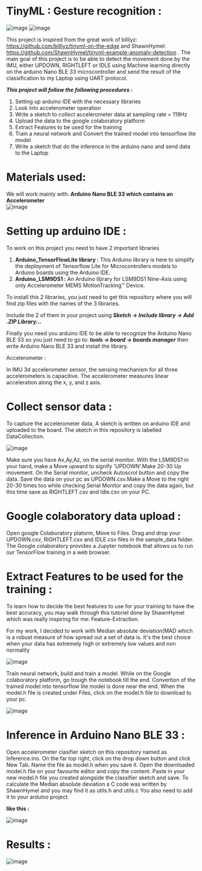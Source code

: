 # TinyML : Gesture recognition :


![image](https://user-images.githubusercontent.com/101800565/202808649-a887f14e-bbc6-4c87-9155-cd19c9eb7f22.png)
![image](https://user-images.githubusercontent.com/101800565/202809681-8c0353f4-5825-4d64-91ff-a7a354e63418.png)


This project is inspired from the great work of billiyz: https://github.com/billiyz/tinyml-on-the-edge and ShawnHymel: https://github.com/ShawnHymel/tinyml-example-anomaly-detection .
The main goal of this project is to be able to detect the movement done by the IMU, either UPDOWN, RIGHTLEFT or IDLE  using Machine learning directly on the arduino Nano BLE 33 microcontroller and send the result of the classification to my Laptop using UART protocol.


***This project will follow the following procedures :***

  1. Setting up arduino IDE with the necessary libraries
  2. Look into accelerometer operation
  3. Write a sketch to collect accelerometer data at sampling rate =  119Hz
  4. Upload the data to the google colaboratory platform
  5. Extract Features to be used for the training
  6. Train a neural network and Convert the trained model into tensorflow lite model
  7. Write a sketch that do the inference in the arduino nano and send data to the Laptop


# Materials used:

  We will work mainly with:  **Arduino Nano BLE 33 which contains an Accelerometer**     
   ![image](https://user-images.githubusercontent.com/101800565/202809385-bd853fbf-ae1d-48bd-89f6-2a987af54cc7.png)
   
   
# Setting up arduino IDE :


To work on this project you need to have 2 important libraries

1. **Arduino_TensorFlowLite library :**
This Arduino library is here to simplify the deployment of Tensorflow Lite for Microcontrollers models to Arduino boards using the Arduino IDE.
2. **Arduino_LSM9DS1 :**
An Arduino library for LSM9DS1 Nine-Axis using only Accelerometer MEMS MotionTracking™ Device.

To install this 2 libraries, you just need to get this repository where you will find zip files with the names of the 3 libraries.

Include the 2 of them in your project using ***Sketch -> Include library -> Add .ZIP Library...***

Finally you need you arduino IDE to be able to recognize the Arduino Nano BLE 33 so you just need to go to: ***tools -> board -> boards manager*** then write Arduino Nano BLE 33 and install the library.


Accelerometer :

In IMU 3d accelerometer sensor, the sensing mechanism for all three accelerometers is capacitive. The accelerometer measures linear acceleration along the x, y, and z axis.


# Collect sensor data :

To capture the accelerometer data, A sketch is written on arduino IDE and uploaded to the board. The sketch in this repository is labelled 
DataCollection. 


![image](https://user-images.githubusercontent.com/101800565/202810830-53b0fa4b-a7ee-4b2f-8ad8-01bb241f4f1a.png)


Make sure you have Ax,Ay,Az, on the serial monitor. With the LSM9DS1 in your hand, make a Move upward to signify 'UPDOWN'.Make 20-30 Up movement. On the Serial monitor, 
uncheck Autoscrol button and copy the data. Save the data on your pc as UPDOWN.csv.Make a Move to the right 20-30 times too while checking Serial Monitor and copy the data again, but this time save as RIGHTLEFT.csv and Idle.csv on your PC. 


# Google colaboratory data upload :

Open google Colaboratory platorm, Move to Files. Drag and drop your UPDOWN.csv, RIGHTLEFT.csv and IDLE.csv files in the sample_data folder. The Google colaboratory provides a Jupyter notebook that allows us to run our TensorFlow training in a web browser.


# Extract Features to be used for the training :

To learn how to decide the best features to use for your training to have the best accuracy, you may walk through this tutoriel done by ShawnHymel which was really inspiring for me: Feature-Extraction.

For my work, I decided to work with Median absolute deviation(MAD which is a robust measure of how spread out a set of data is. It's the best choice when your data has extremely high or extremely low values and non normality


![image](https://user-images.githubusercontent.com/101800565/202811488-5e6d35be-ed2e-4f28-a881-b7cbe850290e.png)


Train neural network, build and train a model.
While on the Google colaboratory platform, go trough the notebook till the end. Convertion of the trained model into tensorflow lite model is done near the end. When the model.h file is created under Files, click on the model.h file to download to your pc. 

![image](https://user-images.githubusercontent.com/101800565/202812054-d19a255e-6997-4776-bd9b-e10b4a9550ed.png)


# Inference in Arduino Nano BLE 33 :

Open accelerometer clasifier sketch on this repository named as Inference.ino. On the far top right, click on the drop down button and click New Tab. Name the file as model.h when you save it. Open the downloaded model.h file on your favourite editor and copy the content. Paste in your new model.h file you created alongside the classifier sketch and save.
To calculate the Median absolute deviation a C code was written by ShawnHymel and you may find it as utils.h and utils.c You also need to add it to your arduino project.


**like this :**


![image](https://user-images.githubusercontent.com/101800565/202812577-f5ab22bb-cb18-4aeb-bf7d-c9fb72c18aef.png)


# Results :

![image](https://user-images.githubusercontent.com/101800565/202811756-dac0592e-f606-4516-9910-548b41cec9f7.png)

